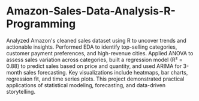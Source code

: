 # Amazon-Sales-Data-Analysis-R-Programming
Analyzed Amazon's cleaned sales dataset using R to uncover trends and actionable insights. 
Performed EDA to identify top-selling categories, customer payment preferences, and high-revenue cities. Applied ANOVA to assess sales variation across categories, built a regression model (R² = 0.88) to predict sales based on price and quantity, and used ARIMA for 3-month sales forecasting. Key visualizations include heatmaps, bar charts, regression fit, and time series plots. This project demonstrated practical applications of statistical modeling, forecasting, and data-driven storytelling.
